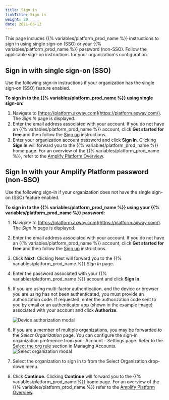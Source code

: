 ```yaml
---
title: Sign in
linkTitle: Sign in
weight: 20
date: 2021-08-12
---
```


This page includes {{% variables/platform_prod_name %}} instructions to sign in using single sign-on (SSO) or your {{% variables/platform_prod_name %}} password (non-SSO). Follow the applicable sign-on instructions for your organization's configuration.

## Sign in with single sign-on (SSO)

Use the following sign-in instructions if your organization has the single sign-on (SSO) feature enabled.

**To sign in to the {{% variables/platform_prod_name %}} using single sign-on:**

1. Navigate to [https://platform.axway.com](https://platform.axway.com/). The *Sign In* page is displayed.
2. Enter the email address associated with your account. If you do not have an {{% variables/platform_prod_name %}} account, click **Get started for free** and then follow the [Sign up](/docs/getting_started_with_amplify_platform_management/sign_up/) instructions.
3. Enter your organization account password and click **Sign In**. Clicking **Sign In** will forward you to the {{% variables/platform_prod_name %}} home page. For an overview of the {{% variables/platform_prod_name %}}, refer to the [Amplify Platform Overview](/docs/management_guide/overview/).

## Sign In with your Amplify Platform password (non-SSO)

Use the following sign-in if your organization does not have the single sign-on (SSO) feature enabled.

**To sign in to the {{% variables/platform_prod_name %}} using your {{% variables/platform_prod_name %}} password:**

1. Navigate to [https://platform.axway.com](https://platform.axway.com/). The *Sign In* page is displayed.
2. Enter the email address associated with your account. If you do not have an {{% variables/platform_prod_name %}} account, click **Get started for free** and then follow the [Sign up](/docs/getting_started_with_amplify_platform_management/sign_up/) instructions.
3. Click **Next**. Clicking Next will forward you to the {{% variables/platform_prod_name %}} *Sign In* page.
4. Enter the password associated with your {{% variables/platform_prod_name %}} account and click **Sign In**.
5. If you are using multi-factor authentication, and the device or browser you are using has not been authenticated, you must provide an authorization code. If requested, enter the authorization code sent to you by email or an authenticator app (shown in the example image) associated with your account and click **Authorize**.

    ![Device authorization modal](/Images/device_authorization.png)

6. If you are a member of multiple organizations, you may be forwarded to the *Select Organization* page. You can configure the sign-in organization preference from your Account - Settings page. Refer to the [Select the org rule](/docs/management_guide/managing_accounts/#select-the-sign-in-organization) section in Managing Accounts.
    ![Select organization modal](/Images/multiple_orgs.png)
7. Select the organization to sign in to from the Select Organization drop-down menu.
8. Click **Continue**. Clicking **Continue** will forward you to the {{% variables/platform_prod_name %}} home page. For an overview of the {{% variables/platform_prod_name %}} refer to the [Amplify Platform Overview](/docs/management_guide/overview/).
